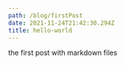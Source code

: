 ```yaml
---
path: /blog/firstPost
date: 2021-11-24T21:42:30.294Z
title: hello-world
---
```

the first post with markdown files
